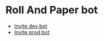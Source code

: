 Roll And Paper bot
===================

- [Invite dev bot](https://discord.com/oauth2/authorize?client_id=694864669655171124&scope=bot&permissions=8)
- [Invite prod bot](https://discord.com/oauth2/authorize?client_id=709282799479160833&scope=bot&permissions=8)

